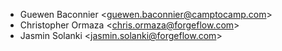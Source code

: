 - Guewen Baconnier \<<guewen.baconnier@camptocamp.com>\>
- Christopher Ormaza \<<chris.ormaza@forgeflow.com>\>
- Jasmin Solanki \<<jasmin.solanki@forgeflow.com>\>